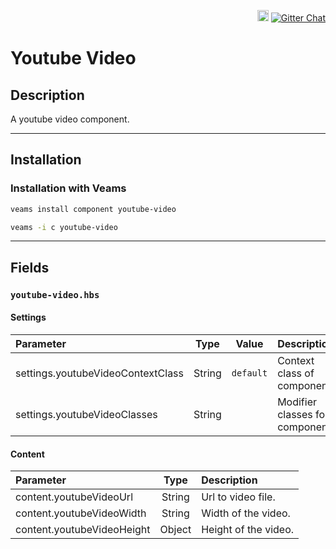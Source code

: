 <p align="right">
    <a href="https://badge.fury.io/js/%40veams%2Fcomponent-youtube-video"><img src="https://badge.fury.io/js/%40veams%2Fcomponent-youtube-video.svg" alt="npm version" height="18"></a>
    <a href="https://gitter.im/Sebastian-Fitzner/Veams?utm_source=badge&utm_medium=badge&utm_campaign=pr-badge"><img src="https://badges.gitter.im/Sebastian-Fitzner/Veams.svg" alt="Gitter Chat" /></a>
</p>

# Youtube Video

## Description

A youtube video component.

-----------

## Installation

### Installation with Veams

```bash
veams install component youtube-video
```
``` bash 
veams -i c youtube-video
```

-----------

## Fields

### `youtube-video.hbs`

#### Settings

| Parameter | Type | Value | Description |
|:--- | :---: |:---: | :--- |
| settings.youtubeVideoContextClass | String | `default` | Context class of component. |
| settings.youtubeVideoClasses | String | | Modifier classes for component. |

#### Content

| Parameter | Type | Description |
|:--- | :---: | :--- |
| content.youtubeVideoUrl | String |  Url to video file. |
| content.youtubeVideoWidth | String |  Width of the video. |
| content.youtubeVideoHeight | Object |  Height of the video. |

